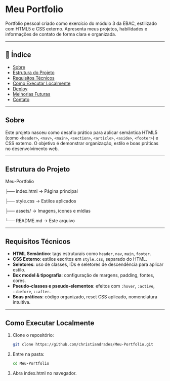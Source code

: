 # Meu Portfolio

Portfólio pessoal criado como exercício do módulo 3 da EBAC, estilizado com HTML5 e CSS externo. Apresenta meus projetos, habilidades e informações de contato de forma clara e organizada.

---

## 🧭 Índice

- [Sobre](#sobre)  
- [Estrutura do Projeto](#estrutura-do-projeto)  
- [Requisitos Técnicos](#requisitos-técnicos)  
- [Como Executar Localmente](#como-executar-localmente)  
- [Deploy](#deploy)  
- [Melhorias Futuras](#melhorias-futuras)  
- [Contato](#contato)

---

## Sobre

Este projeto nasceu como desafio prático para aplicar semântica HTML5 (como `<header>`, `<nav>`, `<main>`, `<section>`, `<article>`, `<aside>`, `<footer>`) e CSS externo. O objetivo é demonstrar organização, estilo e boas práticas no desenvolvimento web.

---

## Estrutura do Projeto

<p>Meu-Portfolio</p>
<p>├── index.html → Página principal</p>
<p>├── style.css → Estilos aplicados</p>
<p>├── assets/ → Imagens, ícones e mídias</p>
<p>└── README.md → Este arquivo</p>

---

## Requisitos Técnicos

- **HTML Semântico**: tags estruturais como `header`, `nav`, `main`, `footer`.
- **CSS Externo**: estilos escritos em `style.css`, separado do HTML.
- **Seletores**: uso de classes, IDs e seletores de descendência para aplicar estilo.
- **Box model & tipografia**: configuração de margens, padding, fontes, cores.
- **Pseudo‑classes e pseudo‑elementos**: efeitos com `:hover`, `:active`, `::before`, `::after`.
- **Boas práticas**: código organizado, reset CSS aplicado, nomenclatura intuitiva.

---

## Como Executar Localmente

1. Clone o repositório:

   ```bash
   git clone https://github.com/christiandrades/Meu-Portfolio.git

2. Entre na pasta:

   ```bash
   cd Meu-Portfolio

4. Abra index.html no navegador.
